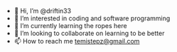 - 👋 Hi, I’m @driftin33
- 👀 I’m interested in coding and software programming 
- 🌱 I’m currently learning the ropes here
- 💞️ I’m looking to collaborate on learning to be better
- 📫 How to reach me temistepz@gmail.com

